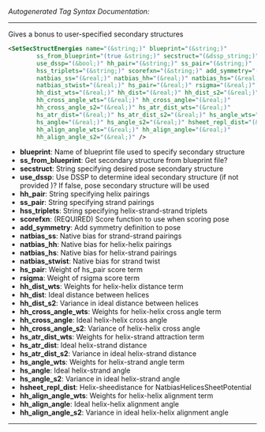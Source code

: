 _Autogenerated Tag Syntax Documentation:_

---
Gives a bonus to user-specified secondary structures

```xml
<SetSecStructEnergies name="(&string;)" blueprint="(&string;)"
        ss_from_blueprint="(true &string;)" secstruct="(&dssp_string;)"
        use_dssp="(&bool;)" hh_pair="(&string;)" ss_pair="(&string;)"
        hss_triplets="(&string;)" scorefxn="(&string;)" add_symmetry="(&bool;)"
        natbias_ss="(&real;)" natbias_hh="(&real;)" natbias_hs="(&real;)"
        natbias_stwist="(&real;)" hs_pair="(&real;)" rsigma="(&real;)"
        hh_dist_wts="(&real;)" hh_dist="(&real;)" hh_dist_s2="(&real;)"
        hh_cross_angle_wts="(&real;)" hh_cross_angle="(&real;)"
        hh_cross_angle_s2="(&real;)" hs_atr_dist_wts="(&real;)"
        hs_atr_dist="(&real;)" hs_atr_dist_s2="(&real;)" hs_angle_wts="(&real;)"
        hs_angle="(&real;)" hs_angle_s2="(&real;)" hsheet_repl_dist="(&real;)"
        hh_align_angle_wts="(&real;)" hh_align_angle="(&real;)"
        hh_align_angle_s2="(&real;)" />
```

-   **blueprint**: Name of blueprint file used to specify secondary structure
-   **ss_from_blueprint**: Get secondary structure from blueprint file?
-   **secstruct**: String specifying desired pose secondary structure
-   **use_dssp**: Use DSSP to determine ideal secondary structure (if not provided )? If false, pose secondary structure will be used
-   **hh_pair**: String specifying helix pairings
-   **ss_pair**: String specifying strand pairings
-   **hss_triplets**: String specifying helix-strand-strand triplets
-   **scorefxn**: (REQUIRED) Score function to use when scoring pose
-   **add_symmetry**: Add symmetry definition to pose
-   **natbias_ss**: Native bias for strand-strand pairings
-   **natbias_hh**: Native bias for helix-helix pairings
-   **natbias_hs**: Native bias for helix-strand pairings
-   **natbias_stwist**: Native bias for strand twist
-   **hs_pair**: Weight of hs_pair score term
-   **rsigma**: Weight of rsigma score term
-   **hh_dist_wts**: Weights for helix-helix distance term
-   **hh_dist**: Ideal distance between helices
-   **hh_dist_s2**: Variance in ideal distance between helices
-   **hh_cross_angle_wts**: Weights for helix-helix cross angle term
-   **hh_cross_angle**: Ideal helix-helix cross angle
-   **hh_cross_angle_s2**: Variance of helix-helix cross angle
-   **hs_atr_dist_wts**: Weights for helix-strand attraction term
-   **hs_atr_dist**: Ideal helix-strand distance
-   **hs_atr_dist_s2**: Variance in ideal helix-strand distance
-   **hs_angle_wts**: Weights for helix-strand angle term
-   **hs_angle**: Ideal helix-strand angle
-   **hs_angle_s2**: Variance in ideal helix-strand angle
-   **hsheet_repl_dist**: Helix-sheedistance for NatbiasHelicesSheetPotential
-   **hh_align_angle_wts**: Weights for helix-helix alignment term
-   **hh_align_angle**: Ideal helix-helix alignment angle
-   **hh_align_angle_s2**: Variance in ideal helix-helix alignment angle

---
